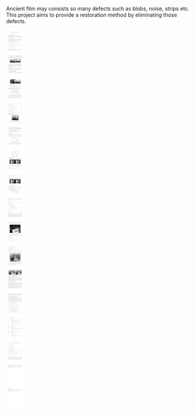 Ancient film may consists so many defects such as blobs, noise, strips etc. This project aims to provide a restoration method by eliminating those defects.


![before](https://github.com/pleaseRedo/Restoration-of-Ancient-film-clip/blob/master/112601570549.jpg)

